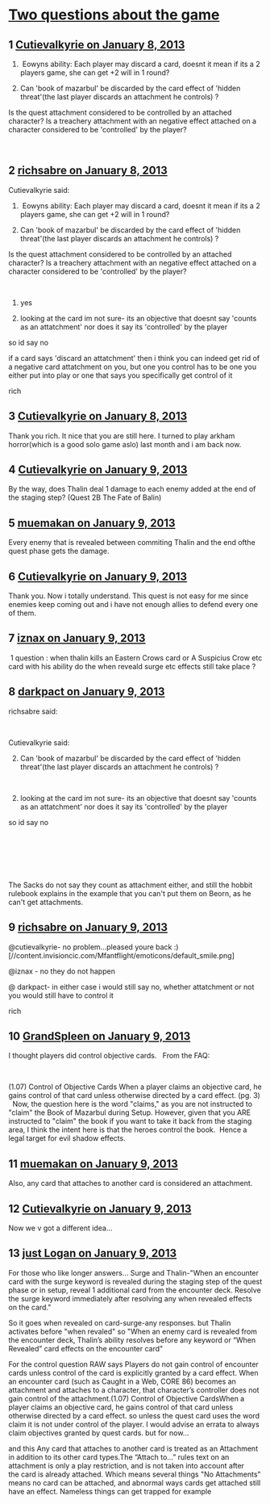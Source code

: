 # [Two questions about the game](https://community.fantasyflightgames.com/topic/76947-two-questions-about-the-game/)

## 1 [Cutievalkyrie on January 8, 2013](https://community.fantasyflightgames.com/topic/76947-two-questions-about-the-game/?do=findComment&comment=744297)

1.  Eowyns ability: Each player may discard a card, doesnt it mean if its a 2 players game, she can get +2 will in 1 round?

2. Can 'book of mazarbul' be discarded by the card effect of 'hidden threat'(the last player discards an attachment he controls) ?

Is the quest attachment considered to be controlled by an attached character? Is a treachery attachment with an negative effect attached on a character considered to be 'controlled' by the player?

 

## 2 [richsabre on January 8, 2013](https://community.fantasyflightgames.com/topic/76947-two-questions-about-the-game/?do=findComment&comment=744395)

Cutievalkyrie said:

1.  Eowyns ability: Each player may discard a card, doesnt it mean if its a 2 players game, she can get +2 will in 1 round?

2. Can 'book of mazarbul' be discarded by the card effect of 'hidden threat'(the last player discards an attachment he controls) ?

Is the quest attachment considered to be controlled by an attached character? Is a treachery attachment with an negative effect attached on a character considered to be 'controlled' by the player?

 



1. yes

2. looking at the card im not sure- its an objective that doesnt say 'counts as an attatchment' nor does it say its 'controlled' by the player

so id say no

if a card says 'discard an attatchment' then i think you can indeed get rid of a negative card attatchment on you, but one you control has to be one you either put into play or one that says you specifically get control of it

rich

## 3 [Cutievalkyrie on January 8, 2013](https://community.fantasyflightgames.com/topic/76947-two-questions-about-the-game/?do=findComment&comment=744865)

Thank you rich. It nice that you are still here. I turned to play arkham horror(which is a good solo game aslo) last month and i am back now.

## 4 [Cutievalkyrie on January 9, 2013](https://community.fantasyflightgames.com/topic/76947-two-questions-about-the-game/?do=findComment&comment=744928)

By the way, does Thalin deal 1 damage to each enemy added at the end of the staging step? (Quest 2B The Fate of Balin)

## 5 [muemakan on January 9, 2013](https://community.fantasyflightgames.com/topic/76947-two-questions-about-the-game/?do=findComment&comment=744957)

Every enemy that is revealed between commiting Thalin and the end ofthe quest phase gets the damage.

## 6 [Cutievalkyrie on January 9, 2013](https://community.fantasyflightgames.com/topic/76947-two-questions-about-the-game/?do=findComment&comment=744958)

Thank you. Now i totally understand. This quest is not easy for me since enemies keep coming out and i have not enough allies to defend every one of them.

## 7 [iznax on January 9, 2013](https://community.fantasyflightgames.com/topic/76947-two-questions-about-the-game/?do=findComment&comment=744966)

 1 question : when thalin kills an Eastern Crows card or A Suspicius Crow etc card with his ability do the when reveald surge etc effects still take place ?

## 8 [darkpact on January 9, 2013](https://community.fantasyflightgames.com/topic/76947-two-questions-about-the-game/?do=findComment&comment=744978)

richsabre said:

 

Cutievalkyrie said:

2. Can 'book of mazarbul' be discarded by the card effect of 'hidden threat'(the last player discards an attachment he controls) ?

 

2. looking at the card im not sure- its an objective that doesnt say 'counts as an attatchment' nor does it say its 'controlled' by the player

so id say no

 

 

 

The Sacks do not say they count as attachment either, and still the hobbit rulebook explains in the example that you can't put them on Beorn, as he can't get attachments.

## 9 [richsabre on January 9, 2013](https://community.fantasyflightgames.com/topic/76947-two-questions-about-the-game/?do=findComment&comment=745005)

@cutievalkyrie- no problem…pleased youre back :) [//content.invisioncic.com/Mfantflight/emoticons/default_smile.png]

@iznax - no they do not happen

@ darkpact- in either case i would still say no, whether attatchment or not you would still have to control it

rich

## 10 [GrandSpleen on January 9, 2013](https://community.fantasyflightgames.com/topic/76947-two-questions-about-the-game/?do=findComment&comment=745029)

I thought players did control objective cards.   From the FAQ:

 


(1.07) Control of Objective Cards
When a player claims an objective card, he gains control of that card unless otherwise directed by a card effect. (pg. 3)
 
Now, the question here is the word "claims," as you are not instructed to "claim" the Book of Mazarbul during Setup. However, given that you ARE instructed to "claim" the book if you want to take it back from the staging area, I think the intent here is that the heroes control the book.  Hence a legal target for evil shadow effects.

## 11 [muemakan on January 9, 2013](https://community.fantasyflightgames.com/topic/76947-two-questions-about-the-game/?do=findComment&comment=745098)

Also, any card that attaches to another card is considered an attachment.

## 12 [Cutievalkyrie on January 9, 2013](https://community.fantasyflightgames.com/topic/76947-two-questions-about-the-game/?do=findComment&comment=745371)

Now we v got a different idea…

## 13 [just Logan on January 9, 2013](https://community.fantasyflightgames.com/topic/76947-two-questions-about-the-game/?do=findComment&comment=745437)

For those who like longer answers… Surge and Thalin-"When an encounter card with the surge keyword is revealed during the staging step of the quest phase or in setup, reveal 1 additional card from the encounter deck. Resolve the surge keyword immediately after resolving any when revealed effects on the card."

So it goes when revealed on card-surge-any responses. but Thalin activates before "when revaled" so "When an enemy card is revealed from the encounter deck, Thalin’s ability resolves before any keyword or “When Revealed” card effects on the encounter card"

For the control question RAW says Players do not gain control of encounter cards unless control of the card is explicitly granted by a card effect. When an encounter card (such as Caught in a Web, CORE 86) becomes an attachment and attaches to a character, that character’s controller does not gain control of the attachment.(1.07) Control of Objective CardsWhen a player claims an objective card, he gains control of that card unless otherwise directed by a card effect. so unless the quest card uses the word claim it is not under control of the player. I would advise an errata to always claim objectives granted by quest cards. but for now…

and this Any card that attaches to another card is treated as an Attachment in addition to its other card types.The “Attach to…” rules text on an attachment is only a play restriction, and is not taken into account after the card is already attached. Which means several things "No Attachments" means no card can be attached, and abnormal ways cards get attached still have an effect. Nameless things can get trapped for example

 

